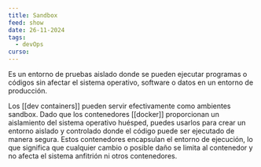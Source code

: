 ```yaml
---
title: Sandbox
feed: show
date: 26-11-2024
tags:
  - devOps
curso:
---
```

Es un entorno de pruebas aislado donde se pueden ejecutar programas o códigos sin afectar el sistema operativo, software o datos en un entorno de producción. 

Los [[dev containers]] pueden servir efectivamente como ambientes sandbox. Dado que los contenedores [[docker]] proporcionan un aislamiento del sistema operativo huésped, puedes usarlos para crear un entorno aislado y controlado donde el código puede ser ejecutado de manera segura. Estos contenedores encapsulan el entorno de ejecución, lo que significa que cualquier cambio o posible daño se limita al contenedor y no afecta el sistema anfitrión ni otros contenedores.